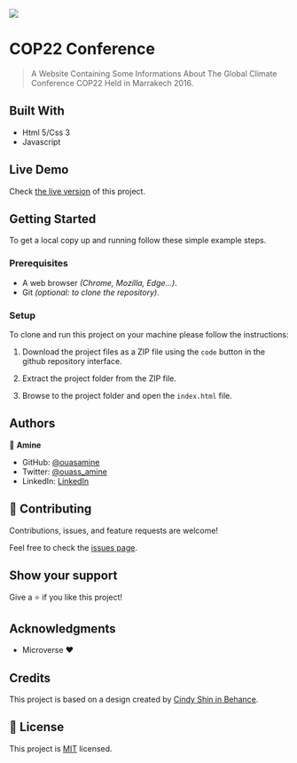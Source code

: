 

![](https://img.shields.io/badge/Microverse-blueviolet)

# COP22 Conference

> A Website Containing Some Informations About The Global Climate Conference COP22 Held in Marrakech 2016.


## Built With

- Html 5/Css 3
- Javascript

## Live Demo

Check [the live version](https://ouasamine.github.io/cop22-conference/) of this project.

## Getting Started

To get a local copy up and running follow these simple example steps.

### Prerequisites

  - A web browser _(Chrome, Mozilla, Edge...)_.
  - Git _(optional: to clone the repository)_.

### Setup

  To clone and run this project on your machine please follow the instructions: 

1. Download the project files as a ZIP file using the `code` button in the github repository interface.

2. Extract the project folder from the ZIP file.

3. Browse to the project folder and open the `index.html` file.


## Authors

👤 **Amine**

- GitHub: [@ouasamine](https://github.com/ouasamine)
- Twitter: [@ouass_amine](https://twitter.com/ouass_amine)
- LinkedIn: [LinkedIn](https://www.linkedin.com/in/amine-ouassef-314686214/)

## 🤝 Contributing

Contributions, issues, and feature requests are welcome!

Feel free to check the [issues page](../../issues/).

## Show your support

Give a ⭐️ if you like this project!

## Acknowledgments

- Microverse :heart:

## Credits

This project is based on a design created by [Cindy Shin in Behance](https://www.behance.net/adagio07).

## 📝 License

This project is [MIT](./LICENSE) licensed.
